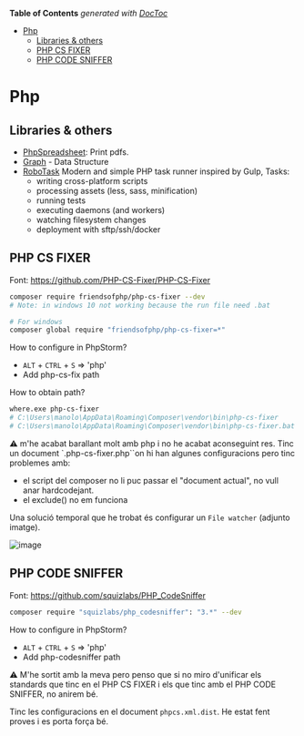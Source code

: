 <!-- START doctoc generated TOC please keep comment here to allow auto update -->
<!-- DON'T EDIT THIS SECTION, INSTEAD RE-RUN doctoc TO UPDATE -->
**Table of Contents**  *generated with [DocToc](https://github.com/thlorenz/doctoc)*

- [Php](#php)
  - [Libraries & others](#libraries--others)
  - [PHP CS FIXER](#php-cs-fixer)
  - [PHP CODE SNIFFER](#php-code-sniffer)

<!-- END doctoc generated TOC please keep comment here to allow auto update -->

# Php
<!-- --------------------------------------------- -->

## Libraries & others

- [PhpSpreadsheet](https://github.com/PHPOffice/PhpSpreadsheet): Print pdfs.
- [Graph](https://github.com/graphp/graph) - Data Structure
- [RoboTask](https://github.com/consolidation/robo) Modern and simple PHP task runner inspired by Gulp, Tasks:
  - writing cross-platform scripts
  - processing assets (less, sass, minification)
  - running tests
  - executing daemons (and workers)
  - watching filesystem changes
  - deployment with sftp/ssh/docker
  
## PHP CS FIXER

Font: https://github.com/PHP-CS-Fixer/PHP-CS-Fixer

```bash
composer require friendsofphp/php-cs-fixer --dev
# Note: in windows 10 not working because the run file need .bat 
```

```bash
# For windows
composer global require "friendsofphp/php-cs-fixer=*"
```

How to configure in PhpStorm?

- `ALT` + `CTRL` + `S` => 'php'
- Add php-cs-fix path

How to obtain path?

```bash
where.exe php-cs-fixer 
# C:\Users\manolo\AppData\Roaming\Composer\vendor\bin\php-cs-fixer
# C:\Users\manolo\AppData\Roaming\Composer\vendor\bin\php-cs-fixer.bat <------ :)
```

:warning: m'he acabat barallant molt amb php i no he acabat aconseguint res. Tinc un document `.php-cs-fixer.php``on hi han algunes configuracions pero tinc problemes amb:

- el script del composer no li puc passar el "document actual", no vull anar hardcodejant.
- el exclude() no em funciona

Una solució temporal que he trobat és configurar un `File watcher` (adjunto imatge).

![image](https://user-images.githubusercontent.com/100514206/221419246-2f59829e-24a7-44f5-8245-547bef098023.png)

## PHP CODE SNIFFER

Font: https://github.com/squizlabs/PHP_CodeSniffer

```bash
composer require "squizlabs/php_codesniffer": "3.*" --dev
```

How to configure in PhpStorm?

- `ALT` + `CTRL` + `S` => 'php'
- Add php-codesniffer path

:warning: M'he sortit amb la meva pero penso que si no miro d'unificar els standards que tinc en el PHP CS FIXER i els que tinc amb el PHP CODE SNIFFER, no anirem bé.

Tinc les configuracions en el document `phpcs.xml.dist`. He estat fent proves i es porta força bé.
